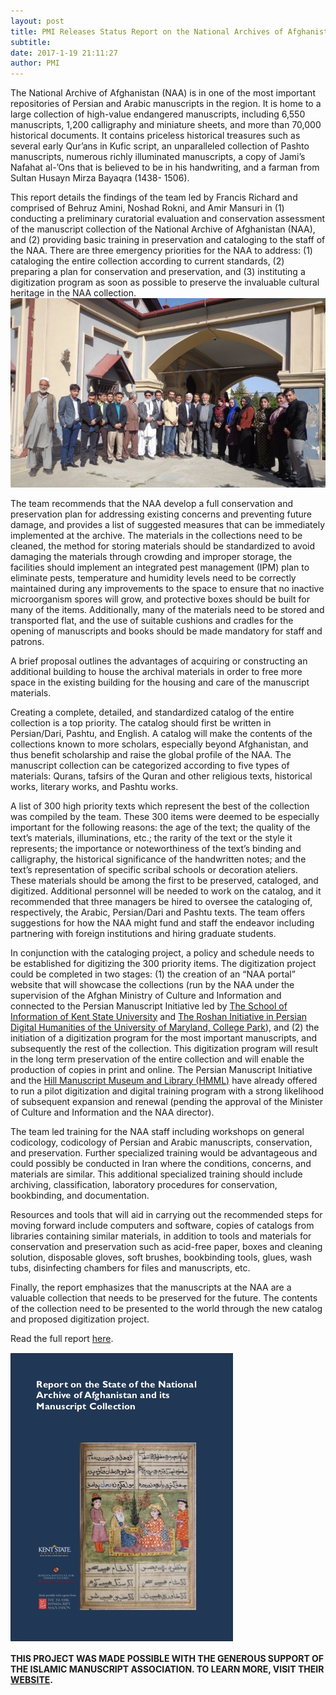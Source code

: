 ```yaml
---
layout: post
title: PMI Releases Status Report on the National Archives of Afghanistan
subtitle:
date: 2017-1-19 21:11:27
author: PMI
---
```


The National Archive of Afghanistan (NAA) is in one of the most important repositories of Persian and Arabic manuscripts in the region. It is home to a large collection of high-value endangered manuscripts, including 6,550 manuscripts, 1,200 calligraphy and miniature sheets, and more than 70,000 historical documents. It contains priceless historical treasures such as several early Qur’ans in Kufic script, an unparalleled collection of Pashto manuscripts, numerous richly illuminated manuscripts, a copy of Jami’s Nafahat al-’Ons that is believed to be in his handwriting, and a farman from Sultan Husayn Mirza Bayaqra (1438- 1506).

This report details the findings of the team led by Francis Richard and comprised of Behruz Amini, Noshad Rokni, and Amir Mansuri in (1) conducting a preliminary curatorial evaluation and conservation assessment of the manuscript collection of the National Archive of Afghanistan (NAA), and (2) providing basic training in preservation and cataloging to the staff of the NAA. There are three emergency priorities for the NAA to address: (1) cataloging the entire collection according to current standards, (2) preparing a plan for conservation and preservation, and (3) instituting a digitization program as soon as possible to preserve the invaluable cultural heritage in the NAA collection.
![National Archive of Afghanistan team with Francis Richard](/img/NAA.jpg)

The team recommends that the NAA develop a full conservation and preservation plan for addressing existing concerns and preventing future damage, and provides a list of suggested measures that can be immediately implemented at the archive. The materials in the collections need to be cleaned, the method for storing materials should be standardized to avoid damaging the materials through crowding and improper storage, the facilities should implement an integrated pest management (IPM) plan to eliminate pests, temperature and humidity levels need to be correctly maintained during any improvements to the space to ensure that no inactive microorganism spores will grow, and protective boxes should be built for many of the items. Additionally, many of the materials need to be stored and transported flat, and the use of suitable cushions and cradles for the opening of manuscripts and books should be made mandatory for staff and patrons.

A brief proposal outlines the advantages of acquiring or constructing an additional building to house the archival materials in order to free more space in the existing building for the housing and care of the manuscript materials.

Creating a complete, detailed, and standardized catalog of the entire collection is a top priority. The catalog should first be written in Persian/Dari, Pashtu, and English. A catalog will make the contents of the collections known to more scholars, especially beyond Afghanistan, and thus benefit scholarship and raise the global profile of the NAA. The manuscript collection can be categorized according to five types of materials: Qurans, tafsirs of the Quran and other religious texts, historical works, literary works, and Pashtu works.

A list of 300 high priority texts which represent the best of the collection was compiled by the team. These 300 items were deemed to be especially important for the following reasons: the age of the text; the quality of the text’s materials, illuminations, etc.; the rarity of the text or the style it represents; the importance or noteworthiness of the text’s binding and calligraphy, the historical significance of the handwritten notes; and the text’s representation of specific scribal schools or decoration ateliers. These materials should be among the first to be preserved, cataloged, and digitized. Additional personnel will be needed to work on the catalog, and it recommended that three managers be hired to oversee the cataloging of, respectively, the Arabic, Persian/Dari and Pashtu texts. The team offers suggestions for how the NAA might fund and staff the endeavor including partnering with foreign institutions and hiring graduate students.

In conjunction with the cataloging project, a policy and schedule needs to be established for digitizing the 300 priority items. The digitization project could be completed in two stages: (1) the creation of an “NAA portal” website that will showcase the collections (run by the NAA under the supervision of the Afghan Ministry of Culture and Information and connected to the Persian Manuscript Initiative led by [The School of Information of Kent State University](https://www.kent.edu/iSchool) and [The Roshan Initiative in Persian Digital Humanities of the University of Maryland, College Park](https://persdig.umd.edu/)), and (2) the initiation of a digitization program for the most important manuscripts, and subsequently the rest of the collection. This digitization program will result in the long term preservation of the entire collection and will enable the production of copies in print and online. The Persian Manuscript Initiative and the [Hill Manuscript Museum and Library (HMML)](https://hmml.org/) have already offered to run a pilot digitization and digital training program with a strong likelihood of subsequent expansion and renewal (pending the approval of the Minister of Culture and Information and the NAA director).  

The team led training for the NAA staff including workshops on general codicology, codicology of Persian and Arabic manuscripts, conservation, and preservation. Further specialized training would be advantageous and could possibly be conducted in Iran where the conditions, concerns, and materials are similar. This additional specialized training should include archiving, classification, laboratory procedures for conservation, bookbinding, and documentation.

Resources and tools that will aid in carrying out the recommended steps for moving forward include computers and software, copies of catalogs from libraries containing similar materials, in addition to tools and materials for conservation and preservation such as acid-free paper, boxes and cleaning solution, disposable gloves, soft brushes, bookbinding tools, glues, wash tubs, disinfecting chambers for files and manuscripts, etc.

Finally, the report emphasizes that the manuscripts at the NAA are a valuable collection that needs to be preserved for the future. The contents of the collection need to be presented to the world through the new catalog and proposed digitization project.

Read the full report [here](/img/Report_on_the_State_of_the_National_Archive_of_Afghanistan_and_its_Manuscript_Collection_Revised_final.pdf).

![National Archive of Afghanistan Report](/img/NAAreport.jpg)

**THIS PROJECT WAS MADE POSSIBLE WITH THE GENEROUS SUPPORT OF THE ISLAMIC MANUSCRIPT ASSOCIATION. TO LEARN MORE, VISIT THEIR [WEBSITE](http://www.islamicmanuscript.org/home.aspx).**